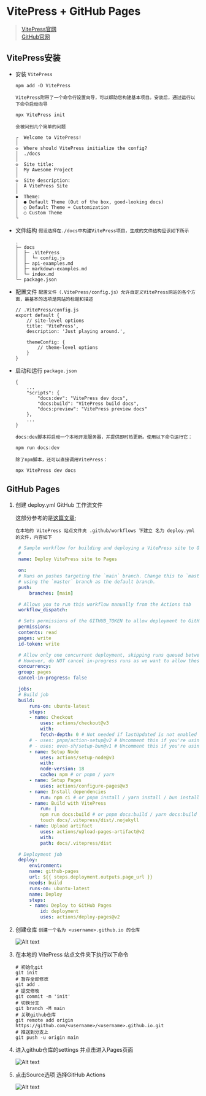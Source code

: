 # VitePress + GitHub Pages

> [VitePress官网](https://vitepress.dev/)  
> [GitHub官网](https://GitHub.com/)

## VitePress安装

* 安装
   `VitePress`

    ```shell
    npm add -D VitePress
    ```

    `VitePress附带了一个命令行设置向导，可以帮助您构建基本项目。安装后，通过运行以下命令启动向导`

    ```shell
    npx VitePress init
    ```

    `会被问到几个简单的问题`

    ```shell
    ┌  Welcome to VitePress!
    │
    ◇  Where should VitePress initialize the config?
    │  ./docs
    │
    ◇  Site title:
    │  My Awesome Project
    │
    ◇  Site description:
    │  A VitePress Site
    │
    ◆  Theme:
    │  ● Default Theme (Out of the box, good-looking docs)
    │  ○ Default Theme + Customization
    │  ○ Custom Theme
    └
    ```

* 文件结构
   `假设选择在./docs中构建VitePress项目，生成的文件结构应该如下所示`

    ```shell
    .
    ├─ docs
    │  ├─ .VitePress
    │  │  └─ config.js
    │  ├─ api-examples.md
    │  ├─ markdown-examples.md
    │  └─ index.md
    └─ package.json
    ```

* 配置文件
   `配置文件（.VitePress/config.js）允许自定义VitePress网站的各个方面，最基本的选项是网站的标题和描述`

    ```shell
    // .VitePress/config.js
    export default {
        // site-level options
        title: 'VitePress',
        description: 'Just playing around.',

        themeConfig: {
            // theme-level options
        }
    }
    ```

* 启动和运行
  `package.json`

    ```shell
    {
        ...
        "scripts": {
            "docs:dev": "VitePress dev docs",
            "docs:build": "VitePress build docs",
            "docs:preview": "VitePress preview docs"
        },
        ...
    }
    ```

    `docs:dev脚本将启动一个本地开发服务器，并提供即时热更新。使用以下命令运行它：`

    ```shell
    npm run docs:dev
    ```

    `除了npm脚本，还可以直接调用VitePress：`

    ```shell
    npx VitePress dev docs
    ```

## GitHub Pages

1. 创建 deploy.yml GitHub 工作流文件

   这部分参考的是[这篇文章](https://notes.tangjiayan.cn/web-build/vitepress/vitepress-github-pages.html);

   `在本地的 VitePress 站点文件夹 .github/workflows 下建立 名为 deploy.yml 的文件，内容如下`

   ```yml
    # Sample workflow for building and deploying a VitePress site to GitHub Pages
    #
    name: Deploy VitePress site to Pages

    on:
    # Runs on pushes targeting the `main` branch. Change this to `master` if you're
    # using the `master` branch as the default branch.
    push:
        branches: [main]

    # Allows you to run this workflow manually from the Actions tab
    workflow_dispatch:

    # Sets permissions of the GITHUB_TOKEN to allow deployment to GitHub Pages
    permissions:
    contents: read
    pages: write
    id-token: write

    # Allow only one concurrent deployment, skipping runs queued between the run in-progress and latest queued.
    # However, do NOT cancel in-progress runs as we want to allow these production deployments to complete.
    concurrency:
    group: pages
    cancel-in-progress: false

    jobs:
    # Build job
    build:
        runs-on: ubuntu-latest
        steps:
        - name: Checkout
            uses: actions/checkout@v3
            with:
            fetch-depth: 0 # Not needed if lastUpdated is not enabled
        # - uses: pnpm/action-setup@v2 # Uncomment this if you're using pnpm
        # - uses: oven-sh/setup-bun@v1 # Uncomment this if you're using Bun
        - name: Setup Node
            uses: actions/setup-node@v3
            with:
            node-version: 18
            cache: npm # or pnpm / yarn
        - name: Setup Pages
            uses: actions/configure-pages@v3
        - name: Install dependencies
            run: npm ci # or pnpm install / yarn install / bun install
        - name: Build with VitePress
            run: |
            npm run docs:build # or pnpm docs:build / yarn docs:build / bun run docs:build
            touch docs/.vitepress/dist/.nojekyll
        - name: Upload artifact
            uses: actions/upload-pages-artifact@v2
            with:
            path: docs/.vitepress/dist

    # Deployment job
    deploy:
        environment:
        name: github-pages
        url: ${{ steps.deployment.outputs.page_url }}
        needs: build
        runs-on: ubuntu-latest
        name: Deploy
        steps:
        - name: Deploy to GitHub Pages
            id: deployment
            uses: actions/deploy-pages@v2
   ```

2. 创建仓库
    `创建一个名为 <username>.github.io 的仓库`

    ![Alt text](../public/image.png)

3. 在本地的 VitePress 站点文件夹下执行以下命令

    ```shell
    # 初始化git
    git init
    # 暂存全部修改
    git add .
    # 提交修改
    git commit -m 'init'
    # 切换分支
    git branch -M main
    # 关联github仓库
    git remote add origin https://github.com/<username>/<username>.github.io.git
    # 推送到分支上
    git push -u origin main
    ```

4. 进入github仓库的settings 并点击进入Pages页面

   ![Alt text](../public/image-1.png)

5. 点击Source选项 选择GitHub Actions

   ![Alt text](../public/image-2.png)
